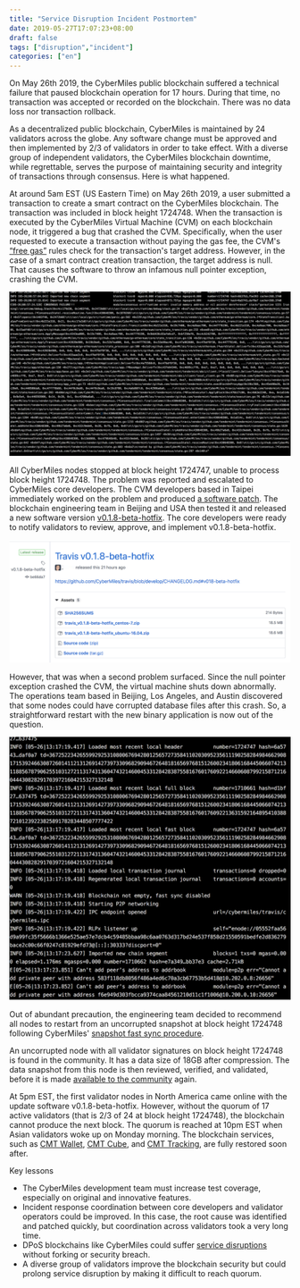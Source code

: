 ```yaml
---
title: "Service Disruption Incident Postmortem"
date: 2019-05-27T17:07:23+08:00
draft: false
tags: ["disruption","incident"]
categories: ["en"]
---
```


On May 26th 2019, the CyberMiles public blockchain suffered a technical failure that paused blockchain operation for 17 hours. During that time, no transaction was accepted or recorded on the blockchain. There was no data loss nor transaction rollback. 

As a decentralized public blockchain, CyberMiles is maintained by 24 validators across the globe. Any software change must be approved and then implemented by 2/3 of validators in order to take effect. With a diverse group of independent validators, the CyberMiles blockchain downtime, while regrettable, serves the purpose of maintaining security and integrity of transactions through consensus. Here is what happened. 

At around 5am EST (US Eastern Time) on May 26th 2019, a user submitted a transaction to create a smart contract on the CyberMiles blockchain. The transaction was included in block height 1724748. When the transaction is executed by the CyberMiles Virtual Machine (CVM) on each blockchain node, it triggered a bug that crashed the CVM. Specifically, when the user requested to execute a transaction without paying the gas fee, the CVM's [“free gas”](https://www.litylang.org/gas/) rules check for the transaction's target address. However, in the case of a smart contract creation transaction, the target address is null. That causes the software to throw an infamous null pointer exception, crashing the CVM. 

![](/images/20190527-incident-postmortem-01.PNG)

All CyberMiles nodes stopped at block height 1724747, unable to process block height 1724748. The problem was reported and escalated to CyberMiles core developers. The CVM developers based in Taipei immediately worked on the problem and produced [a software patch](https://github.com/second-state/lityvm/commit/557cc4935d94d6e1d6b947143788838ca98908f9). The blockchain engineering team in Beijing and USA then tested it and released a new software version [v0.1.8-beta-hotfix](https://github.com/CyberMiles/travis/releases/tag/v0.1.8-beta-hotfix). The core developers were ready to notify validators to review, approve, and implement v0.1.8-beta-hotfix.

![](/images/20190527-incident-postmortem-02.png)

However, that was when a second problem surfaced. Since the null pointer exception crashed the CVM, the virtual machine shuts down abnormally. The operations team based in Beijing, Los Angeles, and Austin discovered that some nodes could have corrupted database files after this crash. So, a straightforward restart with the new binary application is now out of the question. 

![](/images/20190527-incident-postmortem-03.PNG)

Out of abundant precaution, the engineering team decided to recommend all nodes to restart from an uncorrupted snapshot at block height 1724748 following CyberMiles' [snapshot fast sync procedure](https://travis.readthedocs.io/en/latest/connect-mainnet.html#option-2-binary-from-snapshot).

An uncorrupted node with all validator signatures on block height 1724748 is found in the community. It has a data size of 18GB after compression. The data snapshot from this node is then reviewed, verified, and validated, before it is made [available to the community](https://s3-us-west-2.amazonaws.com/travis-ss-bucket/mainnet/travis_ss_mainnet_1558862782_1724747.tar) again. 

At 5pm EST, the first validator nodes in North America came online with the update software v0.1.8-beta-hotfix. However, without the quorum of 17 active validators (that is 2/3 of 24 at block height 1724748), the blockchain cannot produce the next block. The quorum is reached at 10pm EST when Asian validators woke up on Monday morning. The blockchain services, such as [CMT Wallet](https://www.cybermiles.io/en-us/blockchain-infrastructure/cmt-wallet/), [CMT Cube](https://www.cybermiles.io/en-us/cmt/cmt-cube/), and [CMT Tracking](https://www.cmttracking.io/), are fully restored soon after. 

Key lessons

* The CyberMiles development team must increase test coverage, especially on original and innovative features. 
* Incident response coordination between core developers and validator operators could be improved. In this case, the root cause was identified and patched quickly, but coordination across validators took a very long time.
* DPoS blockchains like CyberMiles could suffer [service disruptions](https://www.trustnodes.com/2018/06/16/eos-stops-functioning-network) without forking or security breach. 
* A diverse group of validators improve the blockchain security but could prolong service disruption by making it difficult to reach quorum. 

